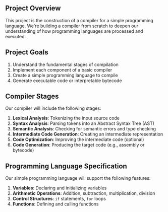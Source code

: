 ## Project Overview

This project is the construction of a compiler for a simple programming language. We're building a compiler from scratch to deepen our understanding of how programming languages are processed and executed.

## Project Goals

1. Understand the fundamental stages of compilation
2. Implement each component of a basic compiler
3. Create a simple programming language to compile
4. Generate executable code or interpretable bytecode

## Compiler Stages

Our compiler will include the following stages:

1. **Lexical Analysis**: Tokenizing the input source code
2. **Syntax Analysis**: Parsing tokens into an Abstract Syntax Tree (AST)
3. **Semantic Analysis**: Checking for semantic errors and type checking
4. **Intermediate Code Generation**: Creating an intermediate representation
5. **Code Optimization**: Improving the intermediate code (optional)
6. **Code Generation**: Producing the target code (e.g., assembly or bytecode)

## Programming Language Specification

Our simple programming language will support the following features:

1. **Variables**: Declaring and initializing variables
2. **Arithmetic Operations**: Addition, subtraction, multiplication, division
3. **Control Structures**: `if` statements, `for` loops
4. **Functions**: Defining and calling functions
